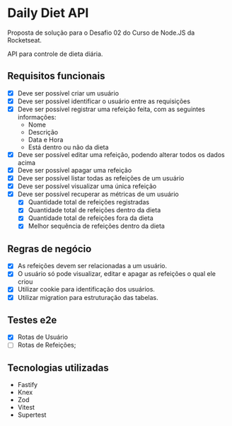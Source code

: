 # Daily Diet API

Proposta de solução para o Desafio 02 do Curso de Node.JS da Rocketseat. 

API para controle de dieta diária.

## Requisitos funcionais
- [x] Deve ser possível criar um usuário
- [x] Deve ser possível identificar o usuário entre as requisições
- [x] Deve ser possível registrar uma refeição feita, com as seguintes informações:
    - Nome
    - Descrição
    - Data e Hora
    - Está dentro ou não da dieta
- [x] Deve ser possível editar uma refeição, podendo alterar todos os dados acima
- [x] Deve ser possível apagar uma refeição
- [x] Deve ser possível listar todas as refeições de um usuário
- [x] Deve ser possível visualizar uma única refeição
- [x] Deve ser possível recuperar as métricas de um usuário
    - [x] Quantidade total de refeições registradas
    - [x] Quantidade total de refeições dentro da dieta
    - [x] Quantidade total de refeições fora da dieta
    - [x] Melhor sequência de refeições dentro da dieta

## Regras de negócio
- [x] As refeições devem ser relacionadas a um usuário.
- [x] O usuário só pode visualizar, editar e apagar as refeições o qual ele criou
- [x] Utilizar cookie para identificação dos usuários.
- [x] Utilizar migration para estruturação das tabelas.

## Testes e2e

- [x] Rotas de Usuário 
- [ ] Rotas de Refeições;

## Tecnologias utilizadas
- Fastify
- Knex
- Zod
- Vitest
- Supertest
